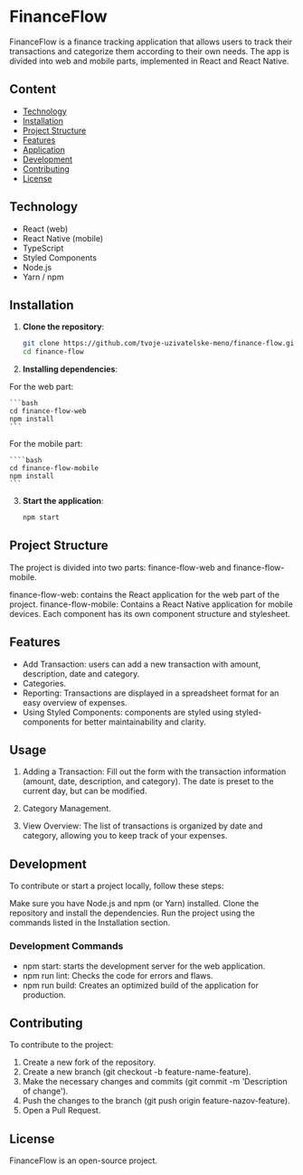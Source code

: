 # FinanceFlow

FinanceFlow is a finance tracking application that allows users to track their transactions and categorize them according to their own needs. The app is divided into web and mobile parts, implemented in React and React Native.

## Content

- [Technology](#technology)
- [Installation](#installation)
- [Project Structure](#project-structure)
- [Features](#features)
- [Application](#application)
- [Development](#development)
- [Contributing](#contributing)
- [License](#license)

## Technology

- React (web)
- React Native (mobile)
- TypeScript
- Styled Components
- Node.js
- Yarn / npm

## Installation

1. **Clone the repository**:

   ```bash
   git clone https://github.com/tvoje-uzivatelske-meno/finance-flow.git
   cd finance-flow

2. **Installing dependencies**:

For the web part:

    ```bash
    cd finance-flow-web
    npm install
    ```

For the mobile part:

    ````bash
    cd finance-flow-mobile
    npm install
    ```

3. **Start the application**:

    ```bash
    npm start
    ```

## Project Structure
The project is divided into two parts: finance-flow-web and finance-flow-mobile.

finance-flow-web: contains the React application for the web part of the project.
finance-flow-mobile: Contains a React Native application for mobile devices.
Each component has its own component structure and stylesheet.


## Features

- Add Transaction: users can add a new transaction with amount, description, date and category.
- Categories.
- Reporting: Transactions are displayed in a spreadsheet format for an easy overview of expenses.
- Using Styled Components: components are styled using styled-components for better maintainability and clarity.

## Usage

1. Adding a Transaction: Fill out the form with the transaction information (amount, date, description, and category). The date is preset to the current day, but can be modified.

2. Category Management.

3. View Overview: The list of transactions is organized by date and category, allowing you to keep track of your expenses.

## Development
To contribute or start a project locally, follow these steps:

Make sure you have Node.js and npm (or Yarn) installed.
Clone the repository and install the dependencies.
Run the project using the commands listed in the Installation section.

### Development Commands
- npm start: starts the development server for the web application.
- npm run lint: Checks the code for errors and flaws.
- npm run build: Creates an optimized build of the application for production.

## Contributing
To contribute to the project:

1. Create a new fork of the repository.
2. Create a new branch (git checkout -b feature-name-feature).
3. Make the necessary changes and commits (git commit -m 'Description of change').
4. Push the changes to the branch (git push origin feature-nazov-feature).
5. Open a Pull Request.

## License
FinanceFlow is an open-source project.